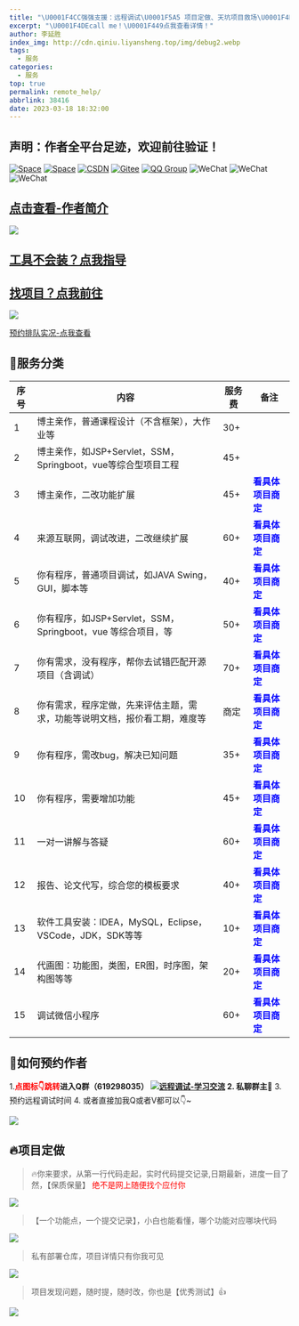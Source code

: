 ```yaml
---
title: "\U0001F4CC强强支援：远程调试\U0001F5A5 项目定做、天坑项目救场\U0001F4DD 疑难解答❓项目扩展、项目讲解、 攻bug\U0001F41B....."
excerpt: "\U0001F4DEcall me！\U0001F449点我查看详情！"
author: 李延胜
index_img: http://cdn.qiniu.liyansheng.top/img/debug2.webp
tags:
  - 服务
categories:
  - 服务
top: true
permalink: remote_help/
abbrlink: 38416
date: 2023-03-18 18:32:00
---
```


## 声明：作者全平台足迹，欢迎前往验证！

<span>
<a href="http://www.liyansheng.top/blog"><img src="https://img.shields.io/badge/简忆-博客-00dfbf" alt="Space"></a>
<a href="https://yan-sheng-li.github.io/project/"><img src="https://img.shields.io/badge/木子空间-blue" alt="Space"></a>
<a href="https://blog.csdn.net/weixin_44107140"><img src="https://img.shields.io/badge/CSDN-博客-red" alt="CSDN"></a>
<a href="https://gitee.com/yan-sheng-li"><img src="https://img.shields.io/badge/Gitee-码云-orange" alt="Gitee"></a>
<a href="https://qm.qq.com/cgi-bin/qm/qr?k=NZUoWMzd3PQLWwxRGMiBNYEnVkEdNq__&jump_from=webapi&authKey=kgAofDqUzgwMCSX+UQQwxf837zMeWFGGmo4iIcbgkklW2pdfmVOlxPWAK6sMYMaC"><img src="https://img.shields.io/badge/Q群-619298035-18a2ea" alt="QQ Group"></a>
<img src="https://img.shields.io/badge/公众号-《编程亿点有趣》-brightgreen" alt="WeChat">
<img src="https://img.shields.io/badge/QQ-1761724207-29a1db" alt="WeChat">
<img src="https://img.shields.io/badge/微信-17641244340-07c261" alt="WeChat">
</span>

## [点击查看-作者简介](/blog/about)





<!-- ![](http://cdn.qiniu.liyansheng.top/img/ad2.jpg) -->
![](http://cdn.qiniu.liyansheng.top/img/20250302210543.png)
## [工具不会装？点我指导](/blog/install)

## [找项目？点我前往](https://www.liyansheng.top/all.html)

![](http://cdn.qiniu.liyansheng.top/img/20240621170353.png)

[预约排队实况-点我查看](https://www.liyansheng.top/line-up.html)


## 📝服务分类


| 序号 | 内容                                                         | 服务费 | 备注               |
| ---- | ------------------------------------------------------------ | ---- | ------------------ |
| 1    | 博主亲作，普通课程设计（不含框架），大作业等                   | 30+   |     |               
| 2    | 博主亲作，如JSP+Servlet，SSM，Springboot，vue等综合型项目工程       | 45+   |         |    
| 3    | 博主亲作，二改功能扩展  | 45+   |  **<font color='blue'>看具体项目商定</font>**       
| 4    | 来源互联网，调试改进，二改继续扩展                           | 60+  | **<font color='blue'>看具体项目商定</font>** |
| 5    | 你有程序，普通项目调试，如JAVA Swing，GUI，脚本等                  | 40+  | **<font color='blue'>看具体项目商定</font>** |
| 6    | 你有程序，如JSP+Servlet，SSM，Springboot，vue 等综合项目，等                     | 50+  | **<font color='blue'>看具体项目商定</font>** |
| 7    | 你有需求，没有程序，帮你去试错匹配开源项目（含调试）         | 70+  | **<font color='blue'>看具体项目商定</font>** |
| 8    | 你有需求，程序定做，先来评估主题，需求，功能等说明文档，报价看工期，难度等 | 商定 | **<font color='blue'>看具体项目商定</font>** |
| 9    | 你有程序，需改bug，解决已知问题                                      | 35+  | **<font color='blue'>看具体项目商定</font>**                 |
| 10    | 你有程序，需要增加功能                                     | 45+  | **<font color='blue'>看具体项目商定</font>**                 |
| 11    | 一对一讲解与答疑                                    | 60+   | **<font color='blue'>看具体项目商定</font>** |
| 12    | 报告、论文代写，综合您的模板要求                             | 40+  | **<font color='blue'>看具体项目商定</font>** |
| 13   | 软件工具安装：IDEA，MySQL，Eclipse，VSCode，JDK，SDK等等     | 10+  | **<font color='blue'>看具体项目商定</font>** |
| 14   | 代画图：功能图，类图，ER图，时序图，架构图等等              | 20+  | **<font color='blue'>看具体项目商定</font>** |
| 15   | 调试微信小程序              | 60+  | **<font color='blue'>看具体项目商定</font>** |




## 📍如何预约作者
1.**<font color='red'>点图标👇跳转</font>**进入Q群（619298035）
<a target="_blank" href="https://qm.qq.com/cgi-bin/qm/qr?k=NZUoWMzd3PQLWwxRGMiBNYEnVkEdNq__&jump_from=webapi&authKey=kgAofDqUzgwMCSX+UQQwxf837zMeWFGGmo4iIcbgkklW2pdfmVOlxPWAK6sMYMaC"><img border="0" src="http://cdn.qiniu.liyansheng.top/img/group.png" alt="远程调试-学习交流" title="远程调试-学习交流"></a>
2. 私聊**群主**🥇
3. 预约远程调试时间
4. 或者直接加我Q或者V都可以👇~

![](http://cdn.qiniu.liyansheng.top/img/20241223024228.png)








## 🔥项目定做

> 🔥你来要求，从第一行代码走起，实时代码提交记录,日期最新，进度一目了然，【保质保量】 <span style="color:red">绝不是网上随便找个应付你</span>

![](http://cdn.qiniu.liyansheng.top/img/20241213010505.png)

> 【一个功能点，一个提交记录】，小白也能看懂，哪个功能对应哪块代码

![](http://cdn.qiniu.liyansheng.top/img/20241213011522.png)

> 私有部署仓库，项目详情只有你我可见

![](http://cdn.qiniu.liyansheng.top/img/20241209231451.png)

> 项目发现问题，随时提，随时改，你也是【优秀测试】👍

![](http://cdn.qiniu.liyansheng.top/img/20250111132745.png)

